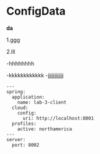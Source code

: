 # ConfigData
**da**

1.ggg

2.lll

-hhhhhhhh

-kkkkkkkkkkkk
-jjjjjjjjjjjj

```
---
spring:
  application:
    name: lab-3-client
  cloud:
    config:
      uri: http://localhost:8001
  profiles:
    active: northamerica
---
server:
  port: 8002
```
